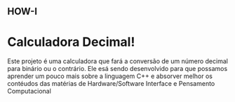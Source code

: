 ## HOW-I
# Calculadora Decimal!
Este projeto é uma calculadora que fará a conversão de um número decimal para binário ou o contrário. Ele esá sendo desenvolvido para que possamos aprender um pouco mais
sobre a linguagem C++ e absorver melhor os contéudos das matérias de Hardware/Software Interface e Pensamento Computacional
